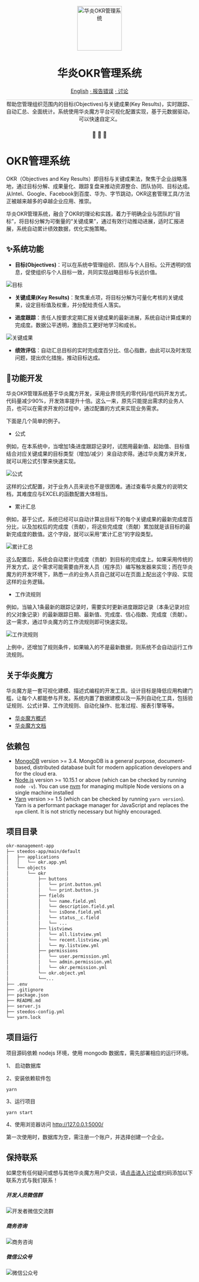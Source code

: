 
<p align="center">
  <a href="https://www.steedos.com/cn">
    <img alt="华炎OKR管理系统" src="https://steedos.github.io/assets/logo.png" width="120" />
  </a>
</p>
<h1 align="center">
  华炎OKR管理系统
</h1>

<p align="center">
<a href="https://github.com/steedos/okr-management-app/blob/master/README.md">English</a>
<a href="https://github.com/steedos/okr-management-app/issues/"> · 报告错误</a>
<a href="https://github.com/steedos/okr-management-app/discussions"> · 讨论</a>
</p>

<p align="center" style="border-top: solid 1px #cccccc">
  帮助您管理组织范围内的目标(Objectives)与关键成果(Key Results)，实时跟踪、自动汇总、全面统计。系统使用华炎魔方平台可视化配置实现，基于元数据驱动，可以快速自定义。
</p>

<h3 align="center">
 🤖 🎨 🚀
</h3>

# OKR管理系统

OKR（Objectives and Key Results）即目标与关键成果法，聚焦于企业战略落地，通过目标分解、成果量化、跟踪复盘来推动资源整合、团队协同、目标达成。从Intel、Google、Facebook到百度、华为、字节跳动，OKR这套管理工具/方法正被越来越多的卓越企业应用、推崇。

华炎OKR管理系统，融合了OKR的理论和实践，着力于明确企业与团队的“目标”，将目标分解为可衡量的“关键成果”，通过有效行动推动进展，适时汇报进展，系统自动累计绩效数据，优化实施策略。

## ✨系统功能

- **目标(Objectives)**：可以在系统中管理组织、团队与个人目标。公开透明的信息，促使组织与个人目标一致，共同实现战略目标与长远价值。

![目标](https://steedos.github.io/assets/github/okr_management_app/cn/objective.png)

- **关键成果(Key Results)**：聚焦重点项，将目标分解为可量化考核的关键成果，设定目标值及权重，并分配给责任人落实。

- **进度跟踪**：责任人按要求定期汇报关键成果的最新进展，系统自动计算成果的完成度。数据公平透明，激励员工更好地学习和成长。

![关键成果](https://steedos.github.io/assets/github/okr_management_app/cn/keyresults.png)

- **绩效评估**：自动汇总目标的实时完成度百分比、信心指数，由此可以及时发现问题，提出优化措施，推动目标达成。

## 🚀功能开发

华炎OKR管理系统基于华炎魔方开发，采用业界领先的零代码/低代码开发方式，代码量减少90%，开发效率提升十倍。这么一来，原先只能提出需求的业务人员，也可以在需求开发的过程中，通过配置的方式来实现业务需求。

下面是几个简单的例子。

- 公式

例如，在本系统中，当增加1条进度跟踪记录时，试图用最新值、起始值、目标值结合对应关键成果的目标类型（增加/减少）来自动求得。通过华炎魔方来开发，就可以用公式引擎来快速实现。

![公式](https://steedos.github.io/assets/github/okr_management_app/cn/formula.png)

这样的公式配置，对于业务人员来说也不是很困难。通过查看华炎魔方的说明文档，其难度应与EXCEL的函数配置大体相当。

- 累计汇总

例如，基于公式，系统已经可以自动计算出目标下的每个关键成果的最新完成度百分比，以及加权后的完成度（贡献），将这些完成度（贡献）累加就是该目标的最新完成度的数值。这个字段，就可以采用“累计汇总”的字段类型。

![累计汇总](https://steedos.github.io/assets/github/okr_management_app/cn/cumulative.png)

这么配置后，系统会自动累计完成度（贡献）到目标的完成度上。如果采用传统的开发方式，这个需求可能需要由开发人员（程序员）编写触发器来实现；而在华炎魔方的开发环境下，熟悉一点的业务人员自己就可以在页面上配出这个字段、实现这样的业务逻辑。

- 工作流规则

例如，当输入1条最新的跟踪记录时，需要实时更新进度跟踪记录（本条记录对应的父对象记录）的最新跟踪日期、最新值、完成度、信心指数、完成度（贡献）。这一需求，通过华炎魔方的工作流规则即可快速实现。

![工作流规则](https://steedos.github.io/assets/github/okr_management_app/cn/flowrule.png)

上例中，还增加了规则条件，如果输入的不是最新数据，则系统不会自动运行工作流规则。

## 关于华炎魔方

华炎魔方是一套可视化建模、描述式编程的开发工具。设计目标是降低应用构建门槛，让每个人都能参与开发。系统内置了数据建模以及一系列自动化工具，包括验证规则、公式计算、工作流规则、自动化操作、批准过程、报表引擎等等。

- [华炎魔方概述](https://www-steedos-com.oss-accelerate.aliyuncs.com/videos/steedos/steedos-open-source.mp4)
- [华炎魔方文档](https://www.steedos.com/help/)

## 依赖包

- [MongoDB](https://www.mongodb.com/try/download/) version >= 3.4. MongoDB is a general purpose, document-based, distributed database built for modern application developers and for the cloud era.
- [Node.js](https://nodejs.org/en/download/) version >= 10.15.1 or above (which can be checked by running `node -v`). You can use [nvm](https://github.com/nvm-sh/nvm) for managing multiple Node versions on a single machine installed
- [Yarn](https://yarnpkg.com/en/) version >= 1.5 (which can be checked by running `yarn version`). Yarn is a performant package manager for JavaScript and replaces the `npm` client. It is not strictly necessary but highly encouraged.


## 项目目录

```sh
okr-management-app
├── steedos-app/main/default
│   ├── applications
│   │   └── okr.app.yml
│   └── objects
│       └── okr
│           ├── buttons
│           │   └── print.button.yml
│           │   └── print.button.js
│           ├── fields
│           │   └── name.field.yml
│           │   └── description.field.yml
│           │   └── isDone.field.yml
│           │   └── status__c.field
│           │   └── ...
│           ├── listviews
│           │   └── all.listview.yml
│           │   └── recent.listview.yml
│           │   └── my.listview.yml
│           ├── permissions
│           │   └── user.permission.yml
│           │   └── admin.permission.yml
│           │   └── okr.permission.yml
│           └── okr.object.yml
│           └──...
├── .env
├── .gitignore
├── package.json
├── README.md
├── server.js
├── steedos-config.yml
└── yarn.lock
```

## 项目运行

项目源码依赖 nodejs 环境，使用 mongodb 数据库，需先部署相应的运行环境。

1、 启动数据库

2、安装依赖软件包

```
yarn
```

3、运行项目

```
yarn start
```

4、使用浏览器访问 http://127.0.0.1:5000/

第一次使用时，数据库为空，需注册一个账户，并选择创建一个企业。

## 保持联系

如果您有任何疑问或想与其他华炎魔方用户交谈，请[点击进入讨论](https://github.com/steedos/steedos-platform/discussions)或扫码添加以下联系方式与我们联系！
##### 开发人员微信群
![开发者微信交流群](https://steedos.github.io/assets/github/project_management_app/cn/QR_wechat_developers.jpg)

##### 商务咨询
![商务咨询](https://steedos.github.io/assets/github/project_management_app/cn/business_consulting.jpg)

##### 微信公众号
![微信公众号](https://www.steedos.com/assets/github/platform/cn/public_number.jpg)
